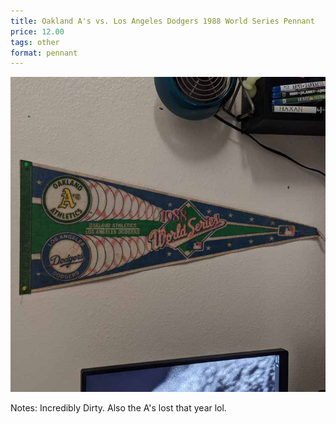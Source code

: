 ```yaml
---
title: Oakland A's vs. Los Angeles Dodgers 1988 World Series Pennant
price: 12.00
tags: other
format: pennant
---
```

![oaklandas](/assets/img/ibuycrap/oaklandas.jpg) 

Notes: Incredibly Dirty. Also the A's lost that year lol.